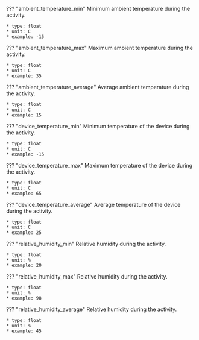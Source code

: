 ??? "ambient_temperature_min"
    Minimum ambient temperature during the activity.

    * type: float
    * unit: C
    * example: -15

??? "ambient_temperature_max"
    Maximum ambient temperature during the activity.

    * type: float
    * unit: C
    * example: 35

??? "ambient_temperature_average"
    Average ambient temperature during the activity.

    * type: float
    * unit: C
    * example: 15        

??? "device_temperature_min"
    Minimum temperature of the device during the activity.

    * type: float
    * unit: C
    * example: -15

??? "device_temperature_max"
    Maximum temperature of the device during the activity.

    * type: float
    * unit: C
    * example: 65

??? "device_temperature_average"
    Average temperature of the device during the activity.

    * type: float
    * unit: C
    * example: 25    

??? "relative_humidity_min"
    Relative humidity during the activity.

    * type: float
    * unit: %
    * example: 20

??? "relative_humidity_max"
    Relative humidity during the activity.

    * type: float
    * unit: %
    * example: 98

??? "relative_humidity_average"
    Relative humidity during the activity.

    * type: float
    * unit: %
    * example: 45
